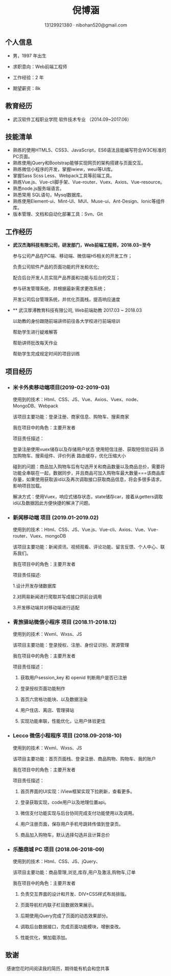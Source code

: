  <center>
     <h1>倪博涵</h1>
     <div>
         <span>
             13129921380
         </span>
         ·
         <span>
             nibohan520@gmail.com
         </span>
     </div>
 </center>


##  个人信息

 - 男，1997 年出生

 - 求职意向：Web前端工程师

 - 工作经验：2 年

 - 期望薪资：8k


##  教育经历

- 武汉软件工程职业学院      软件技术专业     （2014.09~2017.06）



##   技能清单

- 熟练的使用HTML5、CSS3、JavaScript，ES6语法且能编写符合W3C标准的PC页面。
- 熟练使用jQuery和Bootstrap能够实现网页的架构搭建与页面交互。
- 熟练微信小程序的开发，掌握iwiew，weui等UI库。
- 掌握Sass Scss Less、Webpack工具等前端工具。
- 熟练Vue.js、Vue-cli脚手架、Vue-router、Vuex、Axios、Vue-resource。
- 熟悉node.js服务端语言。
- 熟悉常用 SQL语句，Mysql数据库。
- 熟练使用Element-ui、Mint-UI、MUI、Muse-ui、Ant-Design、Ionic等组件库。
- 版本管理、文档和自动化部署工具：Svn、Git



##  工作经历

- **武汉杰海科技有限公司，研发部门，Web前端工程师，2018.03~至今**

   参与公司产品在PC端、移动端、微信端H5相关的开发工作；

   负责公司软件产品的页面功能的开发和优化;

   配合后台开发人员实现产品界面和功能与后台的交互；

   参与研发管理系统，并根据最新需求更改系统；

   开发公司后台管理系统，并优化页面栈，提高响应速度

- ** 武汉厚溥教育科技有限公司, Web前端助教 2017.03 ~ 2018.03
  
  以助教的身份跟随前端讲师前往各大学校进行前端培训
  
  帮助学生进行疑难解答
  
  帮助讲师批改每天作业
  
  帮助学生完成规定时间的项目训练

##  项目经历
- ### **米卡外卖移动端项目(2019-02-2019-03)**

   使用到的技术：Html、CSS、JS、Vue、Axios、Vuex、node、MongoDB、Webpack

   该项目主要功能：登录注册、商家信息、购物车、搜索商家

   我在项目中的角色：主要开发者

   项目责任描述：

   登录注册使用vuex储存以及存储用户状态
   使用短信注册、获取短信验证码
   添加购物车、搜索组件、评价列表
   路由缓存，优化压缩大小
   
   碰到的问题：商品加入购物车后有勾选开关和商品数量以及商品总价，需要将功能全串联在一起，数据同步，并且商品可加入购物车最大数量===该商品库存量，如果使用获取该id以及再次调取接口获取商品信息，将会多很多请求，影响项目加载。

  解决方式：使用Vuex，响应式储存状态，state储存car，接着从getters调取id以及数据因此方便快捷的解决了问题。

- ### **新闻移动端 项目 (2019.01-2019.02)**

  使用到的技术：Html、CSS、JS、Vue.js、Vue-cli、Axios、Vue、Vue-router、Vuex、mongoDB

  该项目主要功能：新闻资讯、视频观看、评论功能、留言反馈、个人中心、联系我们。

  我在项目中的角色：主要开发者
  
  项目责任描述:
  
  1.设计开发存储数据库
  
  2.对网易新闻进行爬取并写成接口供前台调用
  
  3.开发移动端并对移动端进行适配

- ### **青旅驿站微信小程序 项目 (2018.11-2018.12)**

  使用到的技术：Wxml、Wxss、JS

  该项目主要功能：登录授权、注册、身份证识别、房源管理

  我在项目中的角色：主要开发者

  项目责任描述：

  1. 获取用户session_key 和 openid 判断用户是否已注册

  2. 登录授权页面功能制作

  3. 首页六宫格功能块、以及数据渲染

  4. 用户住店、离店、管理驿站

  5. 实现功能串联，性能优化，让用户体验更佳

- ### **Lecco 微信小程程序 项目 (2018.09-2018-10)**

  使用到的技术：Wxml、Wxss、JS

  该项目主要功能：首页页面栈、登录注册、商品购物、购物车、我的账户

  我在项目中的角色：主要开发者

  项目责任描述：

  1. 首页界面的UI实现：iView框架实现下拉刷新，查看更多。

  2. 登录获取实现，code用户以及地理位置api。

  3. 微信支付功能实现与后台协同完成支付功能使用以及调用。

  4. 用户注册页面，保存用户手机号跳转传值到登录页。

  5. 商品加入购物车，默认选择勾选并且计算总价

- ### **乐酷商城 PC 项目 (2018.06-2018-09)**

  使用到的技术：Html、CSS、JS、jQuery、

  该项目主要功能：商品管理,浏览,库存,用户及激活,购物车,订单

  我在项目中的角色：主要开发者

  1. 负责交互界面的设计和开发、DIV+CSS样式布局排版。

  2. 页面导航栏内联子栏目数据效果展示。

  3. 后期使用jQuery完成了页面的动态效果部分。

  4. 调取后台数据接口，完成页面功能模块，增删查改。

  5. 性能优化，懒加载添加。



##  致谢

​	感谢您花时间阅读我的简历，期待能有机会和您共事
